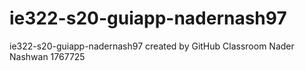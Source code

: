 # ie322-s20-guiapp-nadernash97
ie322-s20-guiapp-nadernash97 created by GitHub Classroom
Nader Nashwan  1767725
